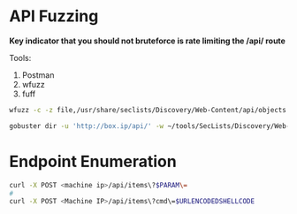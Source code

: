 # API Fuzzing
**Key indicator that you should not bruteforce is rate limiting the /api/ route** 

Tools:	
1. Postman
2. wfuzz
3. fuff

```bash
wfuzz -c -z file,/usr/share/seclists/Discovery/Web-Content/api/objects.txt -X POST --hc 404,400 $IP/api/items\?FUZZ\=test

gobuster dir -u 'http://box.ip/api/' -w ~/tools/SecLists/Discovery/Web-Content/api/objects.txt  -t 100 -r -o api

```


# Endpoint Enumeration
```bash
curl -X POST <machine ip>/api/items\?$PARAM\=
# 
curl -X POST <Machine IP>/api/items\?cmd\=$URLENCODEDSHELLCODE
```

